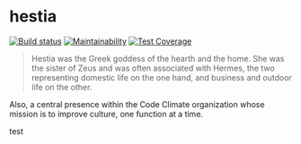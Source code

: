 # hestia

[![Build status](https://badge.buildkite.com/77c1b66942fce33485da9956acfa41fae91bbe889da4581783.svg)](https://buildkite.com/codeclimate/hestia)
[![Maintainability](https://api.codeclimate.com/v1/badges/8a284c45ce0874b1c61e/maintainability)](https://codeclimate.com/github/codeclimate/hestia/maintainability)
[![Test Coverage](https://api.codeclimate.com/v1/badges/8a284c45ce0874b1c61e/test_coverage)](https://codeclimate.com/github/codeclimate/hestia/test_coverage)

> Hestia was the Greek goddess of the hearth and the home. She was the sister of
> Zeus and was often associated with Hermes, the two representing domestic life
> on the one hand, and business and outdoor life on the other.

Also, a central presence within the Code Climate organization whose mission is
to improve culture, one function at a time.

test
